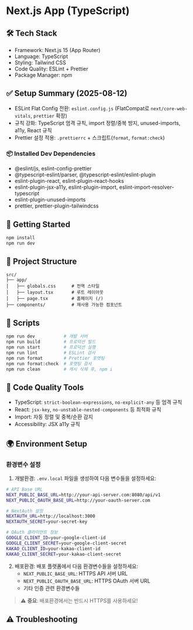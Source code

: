 # Next.js App (TypeScript)

## 🛠️ Tech Stack

- Framework: Next.js 15 (App Router)
- Language: TypeScript
- Styling: Tailwind CSS
- Code Quality: ESLint + Prettier
- Package Manager: npm

## ✅ Setup Summary (2025-08-12)

- ESLint Flat Config 전환: `eslint.config.js` (FlatCompat로
  `next/core-web-vitals`, `prettier` 확장)
- 규칙 강화: TypeScript 엄격 규칙, import 정렬/중복 방지, unused-imports, a11y,
  React 규칙
- Prettier 설정 적용: `.prettierrc` + 스크립트(`format`, `format:check`)

### 📦 Installed Dev Dependencies

- @eslint/js, eslint-config-prettier
- @typescript-eslint/parser, @typescript-eslint/eslint-plugin
- eslint-plugin-react, eslint-plugin-react-hooks
- eslint-plugin-jsx-a11y, eslint-plugin-import,
  eslint-import-resolver-typescript
- eslint-plugin-unused-imports
- prettier, prettier-plugin-tailwindcss

## 🚀 Getting Started

```bash
npm install
npm run dev
```

## 📁 Project Structure

```
src/
├── app/
│   ├── globals.css      # 전역 스타일
│   ├── layout.tsx       # 루트 레이아웃
│   ├── page.tsx         # 홈페이지 (/)
├── components/          # 재사용 가능한 컴포넌트
```

## 🔌 Scripts

```bash
npm run dev           # 개발 서버
npm run build         # 프로덕션 빌드
npm run start         # 프로덕션 실행
npm run lint          # ESLint 검사
npm run format        # Prettier 포맷팅
npm run format:check  # 포맷팅 검사
npm run clean         # 캐시 삭제 후, npm i
```

## 🔧 Code Quality Tools

- TypeScript: `strict-boolean-expressions`, `no-explicit-any` 등 엄격 규칙
- React: `jsx-key`, `no-unstable-nested-components` 등 최적화 규칙
- Import: 자동 정렬 및 중복/순환 감지
- Accessibility: JSX a11y 규칙

## 🌍 Environment Setup

### 환경변수 설정

1. 개발환경: `.env.local` 파일을 생성하여 다음 변수들을 설정하세요:

```bash
# API Base URL
NEXT_PUBLIC_BASE_URL=http://your-api-server.com:8080/api/v1
NEXT_PUBLIC_OAUTH_BASE_URL=http://your-oauth-server.com

# NextAuth 설정
NEXTAUTH_URL=http://localhost:3000
NEXTAUTH_SECRET=your-secret-key

# OAuth 클라이언트 정보
GOOGLE_CLIENT_ID=your-google-client-id
GOOGLE_CLIENT_SECRET=your-google-client-secret
KAKAO_CLIENT_ID=your-kakao-client-id
KAKAO_CLIENT_SECRET=your-kakao-client-secret
```

2. 배포환경: 배포 플랫폼에서 다음 환경변수들을 설정하세요:
   - `NEXT_PUBLIC_BASE_URL`: HTTPS API 서버 URL
   - `NEXT_PUBLIC_OAUTH_BASE_URL`: HTTPS OAuth 서버 URL
   - 기타 인증 관련 환경변수들

> ⚠️ **중요**: 배포환경에서는 반드시 HTTPS를 사용하세요!

## ⚠️ Troubleshooting
